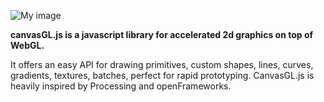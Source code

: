 ![My image](http://img822.imageshack.us/img822/7380/bqc7.png)

__canvasGL.js is a javascript library for accelerated 2d graphics
on top of WebGL.__

It offers an easy API for drawing primitives, custom shapes, lines, curves, gradients, textures, batches, perfect for rapid prototyping.
CanvasGL.js is heavily inspired by Processing and openFrameworks.



